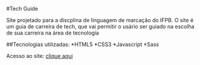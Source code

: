 
#Tech Guide

Site projetado para a discplina de linguagem de marcação do IFPB. O site é um guia de carreira de tech, que vai permitir o usário ser guiado 
na escolha de sua carreira na área de tecnologia

##Tecnologias utilizadas:
*HTML5
*CSS3
*Javascript
*Sass

Acesso ao site: [clique aqui](https://dxxiogo.github.io/tech_guide/)

